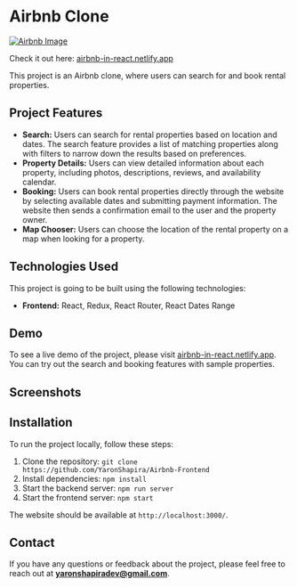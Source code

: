# Airbnb Clone

[![Airbnb Image](https://res.cloudinary.com/yaronshapira-com/image/upload/v1677958151/Airbnb/Screenshot_2023-03-04_212853_qsa2u8.png)](airbnb-in-react.netlify.app)

Check it out here: [airbnb-in-react.netlify.app](airbnb-in-react.netlify.app)

This project is an Airbnb clone, where users can search for and book rental properties.

## Project Features

-   **Search:** Users can search for rental properties based on location and dates. The search feature provides a list of matching properties along with filters to narrow down the results based on preferences.
-   **Property Details:** Users can view detailed information about each property, including photos, descriptions, reviews, and availability calendar.
-   **Booking:** Users can book rental properties directly through the website by selecting available dates and submitting payment information. The website then sends a confirmation email to the user and the property owner.
-   **Map Chooser:** Users can choose the location of the rental property on a map when looking for a property.

## Technologies Used

This project is going to be built using the following technologies:

-   **Frontend:** React, Redux, React Router, React Dates Range

## Demo

To see a live demo of the project, please visit [airbnb-in-react.netlify.app](airbnb-in-react.netlify.app). You can try out the search and booking features with sample properties.

## Screenshots

## Installation

To run the project locally, follow these steps:

1. Clone the repository: `git clone https://github.com/YaronShapira/Airbnb-Frontend`
2. Install dependencies: `npm install`
3. Start the backend server: `npm run server`
4. Start the frontend server: `npm start`

The website should be available at `http://localhost:3000/`.

## Contact

If you have any questions or feedback about the project, please feel free to reach out at **yaronshapiradev@gmail.com**.
